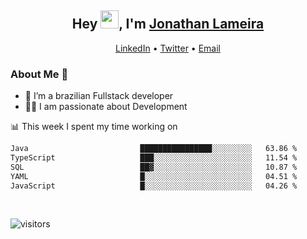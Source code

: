 <h2 align="center">Hey <img src="https://github.com/TheDudeThatCode/TheDudeThatCode/blob/master/Assets/Hi.gif" width="29">, I'm <a href="https://www.linkedin.com/in/jonathanlameira/">Jonathan Lameira</a></h2>
<p align="center">
  <a href="https://www.linkedin.com/in/jonathanlameira/">LinkedIn</a> •
  <a href="https://twitter.com/jlameira">Twitter</a> •
  <a href="mailto:jlameira@gmail.com">Email</a>
</p>

### About Me 🚀
- 🌱  I’m a brazilian Fullstack developer</br>
- 👨‍💻  I am passionate about Development</br>

<!-- ![Jonathan Lameira github stats](https://github-readme-stats.vercel.app/api?username=jlameirameli&show_icons=true&hide_border=true)&nbsp;&nbsp; -->

📊 This week I spent my time working on
<!--START_SECTION:waka-->

```txt
Java                         ████████████████░░░░░░░░░   63.86 %
TypeScript                   ███░░░░░░░░░░░░░░░░░░░░░░   11.54 %
SQL                          ██▓░░░░░░░░░░░░░░░░░░░░░░   10.87 %
YAML                         █░░░░░░░░░░░░░░░░░░░░░░░░   04.51 %
JavaScript                   █░░░░░░░░░░░░░░░░░░░░░░░░   04.26 %
```

<!--END_SECTION:waka-->

<br />

![visitors](https://visitor-badge.laobi.icu/badge?page_id=jlameira.jlameira)
